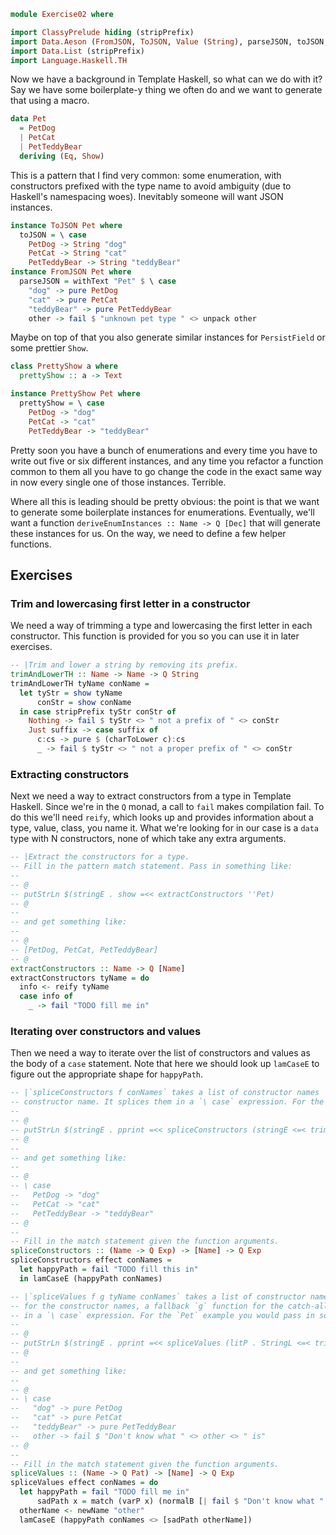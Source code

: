 ```haskell
module Exercise02 where

import ClassyPrelude hiding (stripPrefix)
import Data.Aeson (FromJSON, ToJSON, Value (String), parseJSON, toJSON, withText)
import Data.List (stripPrefix)
import Language.Haskell.TH
```

Now we have a background in Template Haskell, so what can we do with it? Say we have some boilerplate-y thing we often
do and we want to generate that using a macro.

```haskell
data Pet
  = PetDog
  | PetCat
  | PetTeddyBear
  deriving (Eq, Show)
```

This is a pattern that I find very common: some enumeration, with constructors prefixed with the type name to avoid
ambiguity (due to Haskell's namespacing woes). Inevitably someone will want JSON instances.

```haskell
instance ToJSON Pet where
  toJSON = \ case
    PetDog -> String "dog"
    PetCat -> String "cat"
    PetTeddyBear -> String "teddyBear"
instance FromJSON Pet where
  parseJSON = withText "Pet" $ \ case
    "dog" -> pure PetDog
    "cat" -> pure PetCat
    "teddyBear" -> pure PetTeddyBear
    other -> fail $ "unknown pet type " <> unpack other
```

Maybe on top of that you also generate similar instances for `PersistField` or some prettier `Show`.

```haskell
class PrettyShow a where
  prettyShow :: a -> Text

instance PrettyShow Pet where
  prettyShow = \ case
    PetDog -> "dog"
    PetCat -> "cat"
    PetTeddyBear -> "teddyBear"
```

Pretty soon you have a bunch of enumerations and every time you have to write out five or six different instances, and
any time you refactor a function common to them all you have to go change the code in the exact same way in now every
single one of those instances. Terrible.

Where all this is leading should be pretty obvious: the point is that we want to generate some boilerplate instances for
enumerations. Eventually, we'll want a function `deriveEnumInstances :: Name -> Q [Dec]` that will generate these
instances for us. On the way, we need to define a few helper functions.

## Exercises

### Trim and lowercasing first letter in a constructor

We need a way of trimming a type and lowercasing the first letter in each constructor. This function is provided for you
so you can use it in later exercises.

```haskell
-- |Trim and lower a string by removing its prefix.
trimAndLowerTH :: Name -> Name -> Q String
trimAndLowerTH tyName conName =
  let tyStr = show tyName
      conStr = show conName
  in case stripPrefix tyStr conStr of
    Nothing -> fail $ tyStr <> " not a prefix of " <> conStr
    Just suffix -> case suffix of
      c:cs -> pure $ (charToLower c):cs
      _ -> fail $ tyStr <> " not a proper prefix of " <> conStr
```

### Extracting constructors

Next we need a way to extract constructors from a type in Template Haskell. Since we're in the `Q` monad, a call to
`fail` makes compilation fail. To do this we'll need `reify`, which looks up and provides information about a type,
value, class, you name it. What we're looking for in our case is a `data` type with N constructors, none of which take
any extra arguments.

```haskell
-- |Extract the constructors for a type.
-- Fill in the pattern match statement. Pass in something like:
--
-- @
-- putStrLn $(stringE . show =<< extractConstructors ''Pet)
-- @
--
-- and get something like:
--
-- @
-- [PetDog, PetCat, PetTeddyBear]
-- @
extractConstructors :: Name -> Q [Name]
extractConstructors tyName = do
  info <- reify tyName
  case info of
    _ -> fail "TODO fill me in"
```

### Iterating over constructors and values

Then we need a way to iterate over the list of constructors and values as the body of a `case` statement. Note that here
we should look up `lamCaseE` to figure out the appropriate shape for `happyPath`.

```haskell
-- |`spliceConstructors f conNames` takes a list of constructor names `conNames` and a function `f` applied to each
-- constructor name. It splices them in a `\ case` expression. For the `Pet` example you would pass in something like:
--
-- @
-- putStrLn $(stringE . pprint =<< spliceConstructors (stringE <=< trimAndLowerTH ''Pet) ['PetDog, 'PetCat, 'PetTeddyBear])
-- @
--
-- and get something like:
--
-- @
-- \ case
--   PetDog -> "dog"
--   PetCat -> "cat"
--   PetTeddyBear -> "teddyBear"
-- @
--
-- Fill in the match statement given the function arguments.
spliceConstructors :: (Name -> Q Exp) -> [Name] -> Q Exp
spliceConstructors effect conNames =
  let happyPath = fail "TODO fill this in"
  in lamCaseE (happyPath conNames)

-- |`spliceValues f g tyName conNames` takes a list of constructor names `conNames` as well as a matching function `f`
-- for the constructor names, a fallback `g` function for the catch-all case, and a type name `tyName`. It splices them
-- in a `\ case` expression. For the `Pet` example you would pass in something like:
--
-- @
-- putStrLn $(stringE . pprint =<< spliceValues (litP . StringL <=< trimAndLowerTH ''Pet) ['PetDog, 'PetCat, 'PetTeddyBear])
-- @
--
-- and get something like:
--
-- @
-- \ case
--   "dog" -> pure PetDog
--   "cat" -> pure PetCat
--   "teddyBear" -> pure PetTeddyBear
--   other -> fail $ "Don't know what " <> other <> " is"
-- @
--
-- Fill in the match statement given the function arguments.
spliceValues :: (Name -> Q Pat) -> [Name] -> Q Exp
spliceValues effect conNames = do
  let happyPath = fail "TODO fill me in"
      sadPath x = match (varP x) (normalB [| fail $ "Don't know what " <> show $(varE x) <> " is" |]) []
  otherName <- newName "other"
  lamCaseE (happyPath conNames <> [sadPath otherName])
```
